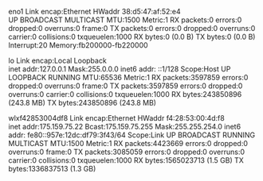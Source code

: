 eno1      Link encap:Ethernet  HWaddr 38:d5:47:af:52:e4  
          UP BROADCAST MULTICAST  MTU:1500  Metric:1
          RX packets:0 errors:0 dropped:0 overruns:0 frame:0
          TX packets:0 errors:0 dropped:0 overruns:0 carrier:0
          collisions:0 txqueuelen:1000 
          RX bytes:0 (0.0 B)  TX bytes:0 (0.0 B)
          Interrupt:20 Memory:fb200000-fb220000 

lo        Link encap:Local Loopback  
          inet addr:127.0.0.1  Mask:255.0.0.0
          inet6 addr: ::1/128 Scope:Host
          UP LOOPBACK RUNNING  MTU:65536  Metric:1
          RX packets:3597859 errors:0 dropped:0 overruns:0 frame:0
          TX packets:3597859 errors:0 dropped:0 overruns:0 carrier:0
          collisions:0 txqueuelen:1000 
          RX bytes:243850896 (243.8 MB)  TX bytes:243850896 (243.8 MB)

wlxf42853004df8 Link encap:Ethernet  HWaddr f4:28:53:00:4d:f8  
          inet addr:175.159.75.22  Bcast:175.159.75.255  Mask:255.255.254.0
          inet6 addr: fe80::957e:12dc:df79:3f43/64 Scope:Link
          UP BROADCAST RUNNING MULTICAST  MTU:1500  Metric:1
          RX packets:4423669 errors:0 dropped:0 overruns:0 frame:0
          TX packets:3085059 errors:0 dropped:0 overruns:0 carrier:0
          collisions:0 txqueuelen:1000 
          RX bytes:1565023713 (1.5 GB)  TX bytes:1336837513 (1.3 GB)

